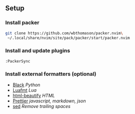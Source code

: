 ## Setup

### Install packer
```bash
git clone https://github.com/wbthomason/packer.nvim\
 ~/.local/share/nvim/site/pack/packer/start/packer.nvim
```

### Install and update plugins

```vim
:PackerSync
```

### Install external formatters (optional)

-   [Black](https://github.com/psf/black) _Python_
-   [Luafmt](https://github.com/CurtisFenner/luafmt) _Lua_
-   [html-beautify](https://www.html-tidy.org/) _HTML_
-   [Prettier](https://prettier.io/) _javascript, markdown, json_
-   [sed](https://archlinux.org/packages/core/x86_64/sed/) _Remove trailing spaces_

